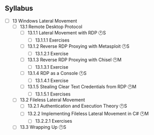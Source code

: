 ## Syllabus

- [ ] 13 Windows Lateral Movement
  - [ ] 13.1 Remote Desktop Protocol
    - [ ] 13.1.1 Lateral Movement with RDP 🕐S
      - [ ] 13.1.1.1 Exercises
    - [ ] 13.1.2 Reverse RDP Proxying with Metasploit 🕐S
      - [ ] 13.1.2.1 Exercise
    - [ ] 13.1.3 Reverse RDP Proxying with Chisel 🕐M
      - [ ] 13.1.3.1 Exercise
    - [ ] 13.1.4 RDP as a Console 🕐S
      - [ ] 13.1.4.1 Exercise
    - [ ] 13.1.5 Stealing Clear Text Credentials from RDP 🕐M
      - [ ] 13.1.5.1 Exercises
  - [ ] 13.2 Fileless Lateral Movement
    - [ ] 13.2.1 Authentication and Execution Theory 🕐S
    - [ ] 13.2.2 Implementing Fileless Lateral Movement in C# 🕐M
      - [ ] 13.2.2.1 Exercises
  - [ ] 13.3 Wrapping Up 🕐S
